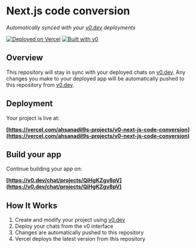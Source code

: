 # Next.js code conversion

*Automatically synced with your [v0.dev](https://v0.dev) deployments*

[![Deployed on Vercel](https://img.shields.io/badge/Deployed%20on-Vercel-black?style=for-the-badge&logo=vercel)](https://vercel.com/ahsanadil9s-projects/v0-next-js-code-conversion)
[![Built with v0](https://img.shields.io/badge/Built%20with-v0.dev-black?style=for-the-badge)](https://v0.dev/chat/projects/QiHgKZgv8pV)

## Overview

This repository will stay in sync with your deployed chats on [v0.dev](https://v0.dev).
Any changes you make to your deployed app will be automatically pushed to this repository from [v0.dev](https://v0.dev).

## Deployment

Your project is live at:

**[https://vercel.com/ahsanadil9s-projects/v0-next-js-code-conversion](https://vercel.com/ahsanadil9s-projects/v0-next-js-code-conversion)**

## Build your app

Continue building your app on:

**[https://v0.dev/chat/projects/QiHgKZgv8pV](https://v0.dev/chat/projects/QiHgKZgv8pV)**

## How It Works

1. Create and modify your project using [v0.dev](https://v0.dev)
2. Deploy your chats from the v0 interface
3. Changes are automatically pushed to this repository
4. Vercel deploys the latest version from this repository